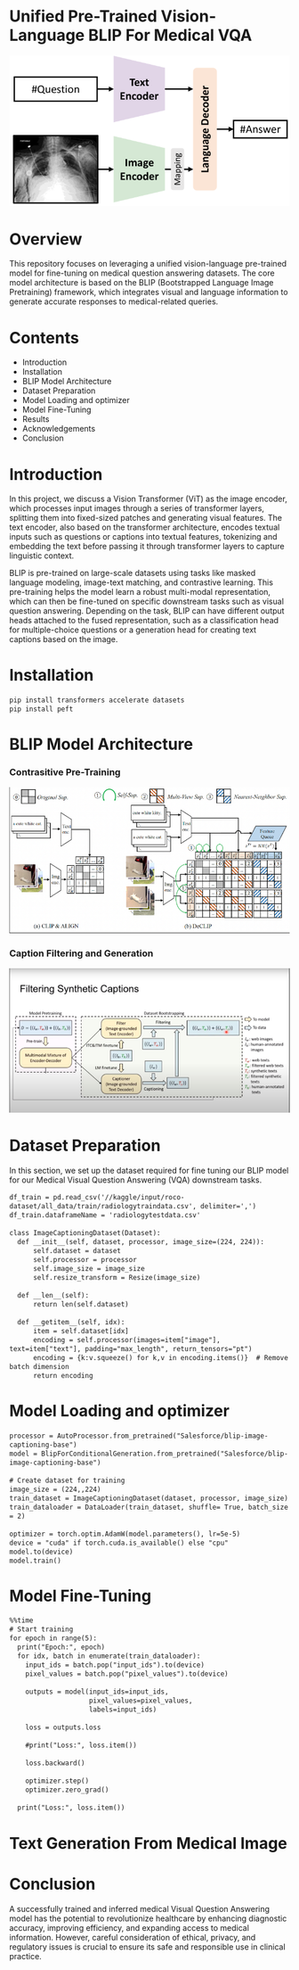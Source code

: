 # Unified Pre-Trained Vision-Language BLIP For Medical VQA

 ![Alt text](https://github.com/Biruk-Abere/blip-vqa-finetune/blob/main/x11.png)

# Overview

This repository focuses on leveraging a unified vision-language pre-trained model for fine-tuning on medical question answering datasets. The core model architecture is based on the BLIP (Bootstrapped Language Image Pretraining) framework, which integrates visual and language information to generate accurate responses to medical-related queries.

# Contents 
   * Introduction
   * Installation
   * BLIP Model Architecture
   * Dataset Preparation
   * Model Loading and optimizer
   * Model Fine-Tuning
   * Results
   * Acknowledgements
   * Conclusion

# Introduction 

In this project, we discuss a Vision Transformer (ViT) as the image encoder, which processes input images through a series of transformer layers, splitting them into fixed-sized patches and generating visual features. The text encoder, also based on the transformer architecture, encodes textual inputs such as questions or captions into textual features, tokenizing and embedding the text before passing it through transformer layers to capture linguistic context.

BLIP is pre-trained on large-scale datasets using tasks like masked language modeling, image-text matching, and contrastive learning. This pre-training helps the model learn a robust multi-modal representation, which can then be fine-tuned on specific downstream tasks such as visual question answering. Depending on the task, BLIP can have different output heads attached to the fused representation, such as a classification head for multiple-choice questions or a generation head for creating text captions based on the image.



# Installation 
    pip install transformers accelerate datasets
    pip install peft

# BLIP Model Architecture 
  ### Contrasitive Pre-Training
  ![Alt text](https://github.com/Biruk-Abere/blip-vqa-finetune/blob/main/Screenshot%20from%202024-06-08%2013-18-26.png)
  ### Caption Filtering and Generation
  ![Alt text](https://github.com/Biruk-Abere/blip-vqa-finetune/blob/main/Screenshot%20from%202024-06-08%2013-19-35.png)

# Dataset Preparation 
In this section, we set up the dataset required for fine tuning our BLIP model for our Medical Visual Question Answering (VQA) downstream tasks.
  
    df_train = pd.read_csv('//kaggle/input/roco-dataset/all_data/train/radiologytraindata.csv', delimiter=',')
    df_train.dataframeName = 'radiologytestdata.csv'

    class ImageCaptioningDataset(Dataset):
      def __init__(self, dataset, processor, image_size=(224, 224)):
          self.dataset = dataset
          self.processor = processor
          self.image_size = image_size
          self.resize_transform = Resize(image_size)
  
      def __len__(self):
          return len(self.dataset)
  
      def __getitem__(self, idx):
          item = self.dataset[idx]
          encoding = self.processor(images=item["image"], text=item["text"], padding="max_length", return_tensors="pt")
          encoding = {k:v.squeeze() for k,v in encoding.items()}  # Remove batch dimension
          return encoding
# Model Loading and optimizer
    processor = AutoProcessor.from_pretrained("Salesforce/blip-image-captioning-base")
    model = BlipForConditionalGeneration.from_pretrained("Salesforce/blip-image-captioning-base")

    # Create dataset for training
    image_size = (224,,224)
    train_dataset = ImageCaptioningDataset(dataset, processor, image_size)
    train_dataloader = DataLoader(train_dataset, shuffle= True, batch_size = 2)

    optimizer = torch.optim.AdamW(model.parameters(), lr=5e-5)
    device = "cuda" if torch.cuda.is_available() else "cpu"
    model.to(device)
    model.train()
# Model Fine-Tuning 
    %%time
    # Start training
    for epoch in range(5):
      print("Epoch:", epoch)
      for idx, batch in enumerate(train_dataloader):
        input_ids = batch.pop("input_ids").to(device)
        pixel_values = batch.pop("pixel_values").to(device)
    
        outputs = model(input_ids=input_ids,
                        pixel_values=pixel_values,
                        labels=input_ids)
    
        loss = outputs.loss
    
        #print("Loss:", loss.item())
    
        loss.backward()
    
        optimizer.step()
        optimizer.zero_grad()
    
      print("Loss:", loss.item())

# Text Generation From Medical Image 

# Conclusion 
A successfully trained and inferred medical Visual Question Answering model has the potential to revolutionize healthcare by enhancing diagnostic accuracy, improving efficiency, and expanding access to medical information. However, careful consideration of ethical, privacy, and regulatory issues is crucial to ensure its safe and responsible use in clinical practice.


